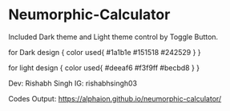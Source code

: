 # Neumorphic-Calculator
Included Dark theme and Light theme control by Toggle Button.

for Dark design {
  color used{
    #1a1b1e
    #151518
    #242529
    }
}

for light design {
  color used{
    #deeaf6
    #f3f9ff
    #becbd8
  }
}

Dev: Rishabh Singh
IG: rishabhsingh03 

Codes Output: https://alphaion.github.io/neumorphic-calculator/

